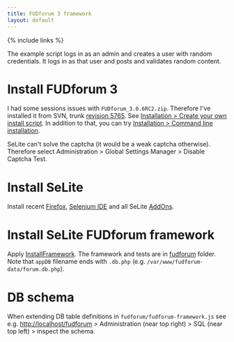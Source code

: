 ```yaml
---
title: FUDforum 3 framework
layout: default
---
```

{% include links %}

The example script logs in as an admin and creates a user with random credentials. It logs in as that user and posts and validates random content.

# Install FUDforum 3 #
I had some sessions issues with `FUDforum_3.0.6RC2.zip`. Therefore I've installed it from SVN, trunk [revision 5765](https://code.google.com/p/selite/source/detail?r=5765). See [Installation > Create your own install script](http://cvs.prohost.org/index.php/Installation#Create_your_own_install_script). In addition to that, you can try [Installation > Command line installation](http://cvs.prohost.org/index.php/Installation#Command_line_installation).

SeLite can't solve the captcha (it would be a weak captcha otherwise). Therefore select Administration > Global Settings Manager > Disable Captcha Test.

# Install SeLite #
Install recent [Firefox](http://www.mozilla.org), [Selenium IDE](http://docs.seleniumhq.org/download/) and all SeLite [AddOns](AddOns).

# Install SeLite FUDforum framework #
Apply [InstallFramework](InstallFramework). The framework and tests are in [fudforum](https://code.google.com/p/selite/source/browse/fudforum) folder. Note that `appDB` filename ends with `.db.php` (e.g. `/var/www/fudforum-data/forum.db.php`).

# DB schema #
When extending DB table definitions in `fudforum/fudforum-framework.js` see e.g. [http://localhost/fudforum](http://localhost/fudforum) > Administration (near top right) > SQL (near top left) > inspect the schema.